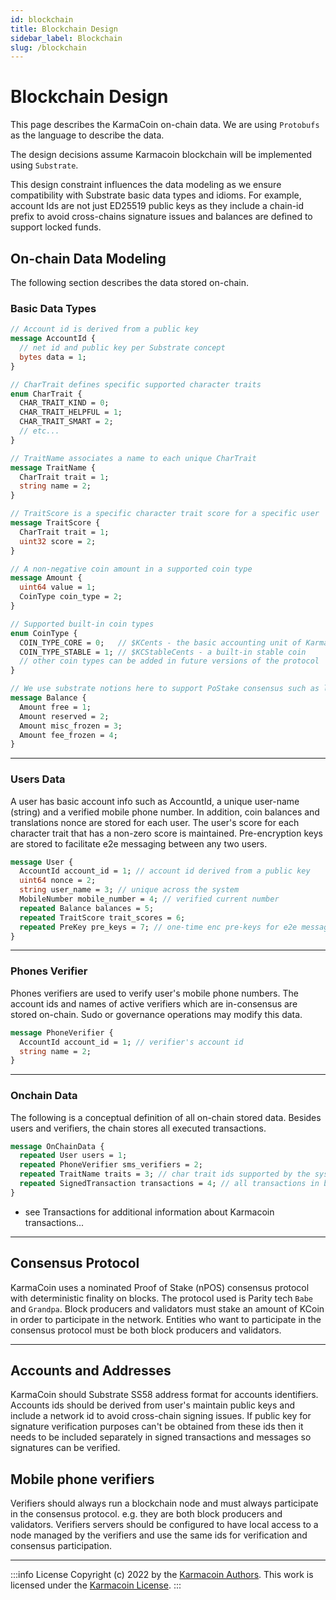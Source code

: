 ```yaml
---
id: blockchain
title: Blockchain Design
sidebar_label: Blockchain
slug: /blockchain
---
```


# Blockchain Design
This page describes the KarmaCoin on-chain data. We are using `Protobufs` as the language to describe the data. 

The design decisions assume Karmacoin blockchain will be implemented using `Substrate`. 

This design constraint influences the data modeling as we ensure compatibility with Substrate basic data types and idioms. For example, account Ids are not just ED25519 public keys as they include a chain-id prefix to avoid cross-chains signature issues and balances are defined to support locked funds.

## On-chain Data Modeling
The following section describes the data stored on-chain.

### Basic Data Types

```protobuf
// Account id is derived from a public key
message AccountId {
  // net id and public key per Substrate concept
  bytes data = 1;
}

// CharTrait defines specific supported character traits
enum CharTrait {
  CHAR_TRAIT_KIND = 0;
  CHAR_TRAIT_HELPFUL = 1;
  CHAR_TRAIT_SMART = 2;
  // etc...
}

// TraitName associates a name to each unique CharTrait
message TraitName {
  CharTrait trait = 1;
  string name = 2;
}

// TraitScore is a specific character trait score for a specific user
message TraitScore {
  CharTrait trait = 1;
  uint32 score = 2;
}

// A non-negative coin amount in a supported coin type
message Amount {
  uint64 value = 1;
  CoinType coin_type = 2;
}

// Supported built-in coin types
enum CoinType {
  COIN_TYPE_CORE = 0;   // $KCents - the basic accounting unit of KarmaCoins
  COIN_TYPE_STABLE = 1; // $KCStableCents - a built-in stable coin
  // other coin types can be added in future versions of the protocol
}

// We use substrate notions here to support PoStake consensus such as locked funds
message Balance {
  Amount free = 1;
  Amount reserved = 2;
  Amount misc_frozen = 3;
  Amount fee_frozen = 4;
}
```

---

### Users Data

A user has basic account info such as AccountId, a unique user-name (string) and a verified mobile phone number.
In addition, coin balances and translations nonce are stored for each user.
The user's score for each character trait that has a non-zero score is maintained.
Pre-encryption keys are stored to facilitate e2e messaging between any two users.

```protobuf
message User {
  AccountId account_id = 1; // account id derived from a public key
  uint64 nonce = 2;
  string user_name = 3; // unique across the system
  MobileNumber mobile_number = 4; // verified current number
  repeated Balance balances = 5;
  repeated TraitScore trait_scores = 6;
  repeated PreKey pre_keys = 7; // one-time enc pre-keys for e2e messaging
}
```
---

### Phones Verifier
Phones verifiers are used to verify user's mobile phone numbers. The account ids and names of active verifiers which are in-consensus  are stored on-chain. Sudo or governance operations may modify this data.

```protobuf
message PhoneVerifier {
  AccountId account_id = 1; // verifier's account id
  string name = 2;
}
```

---

### Onchain Data
The following is a conceptual definition of all on-chain stored data. Besides users and verifiers, the chain stores all executed transactions.

```protobuf
message OnChainData {
  repeated User users = 1;
  repeated PhoneVerifier sms_verifiers = 2;
  repeated TraitName traits = 3; // char trait ids supported by the system
  repeated SignedTransaction transactions = 4; // all transactions in blocks
}
```

- see Transactions for additional information about Karmacoin transactions...
---

## Consensus Protocol
KarmaCoin uses a nominated Proof of Stake (nPOS) consensus protocol with deterministic finality on blocks. The protocol used is Parity tech `Babe` and `Grandpa`. Block producers and validators must stake an amount of KCoin in order to participate in the network. Entities who want to participate in the consensus protocol must be both block producers and validators.


---

## Accounts and Addresses
KarmaCoin should Substrate SS58 address format for accounts identifiers. Accounts ids should be derived from user's maintain public keys and include a network id to avoid cross-chain signing issues. If public key for signature verification purposes can't be obtained from these ids then it needs to be included separately in signed transactions and messages so signatures can be verified.

## Mobile phone verifiers
Verifiers should always run a blockchain node and must always participate in the consensus protocol. e.g. they are both block producers and validators. Verifiers servers should be configured to have local access to a node managed by the verifiers and use the same ids for verification and consensus participation.

---
:::info License
Copyright (c) 2022 by the [Karmacoin Authors](https://github.com/avive/karmacoin-docs). This work is licensed under the [Karmacoin License](/docs/license).
:::

